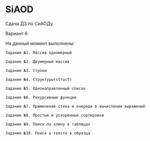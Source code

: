 # SiAOD
Сдача ДЗ по СиАОДу

Вариант 6

На данный момент выполнены:

    Задание №1. Массив одномерный
	
    Задание №2. Двумерный массив
	
    Задание №3. Строки
    
    Задание №4. Структуры(struct)
    
    Задание №5. Однонаправленный список
    
    Задание №6. Рекурсивные функции
    
    Задание №7. Применение стека и очереди в вычислении выражений
    
    Задание №8. Простые и ускоренные сортировки
    
    Задание №9. Поиск по ключу в таблицах
    
    Задание №10. Поиск в тексте в образца
	
